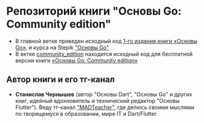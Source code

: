 # Репозиторий книги "Основы Go: Community edition"
- В главной ветке приведен исходный код [1-го издания книги «Основы Go»](https://boosty.to/madteacher/posts/13ea22f4-e8a0-4949-bbe0-7ed0da854b1c?share=post_link), и курса на Stepik ["Основы Go"](https://stepik.org/a/236054)
- В ветке [сommunity_edition](https://github.com/MADTeacher/go_basics/tree/сommunity_edition) находится исходный код для бесплатной версии книги [«Основы Go: Community edition»](https://boosty.to/madteacher/posts/ae93a223-6458-4565-8e54-5d89d4335790?share=post_link)


## Автор книги и его тг-канал
- **Станислав Чернышев** (автор "Основы Dart", "Основы Go" и других книг, идейный вдохновитель и технический редактор "Основы Flutter"). Веду тг-канал ["MADTeacher"](https://t.me/+FfxRnFhth7IyNDBi), где делюсь своими мыслями по творящемуся в образовании, мире IT и Dart/Flutter

